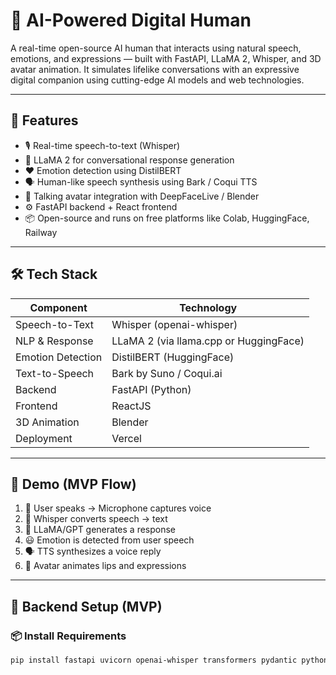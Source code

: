 # 🧠 AI-Powered Digital Human

A real-time open-source AI human that interacts using natural speech, emotions, and expressions — built with FastAPI, LLaMA 2, Whisper, and 3D avatar animation. It simulates lifelike conversations with an expressive digital companion using cutting-edge AI models and web technologies.

---

## 🚀 Features

- 🎙️ Real-time speech-to-text (Whisper)
- 🧠 LLaMA 2  for conversational response generation
- ❤️ Emotion detection using DistilBERT
- 🗣️ Human-like speech synthesis using Bark / Coqui TTS
- 👤 Talking avatar integration with DeepFaceLive / Blender
- ⚙️ FastAPI backend + React frontend
- 📦 Open-source and runs on free platforms like Colab, HuggingFace, Railway

---

## 🛠️ Tech Stack

| Component            | Technology                                  |
|----------------------|---------------------------------------------|
| Speech-to-Text       | Whisper (openai-whisper)                   |
| NLP & Response       | LLaMA 2 (via llama.cpp or HuggingFace)     |
| Emotion Detection    | DistilBERT (HuggingFace)                   |
| Text-to-Speech       | Bark by Suno / Coqui.ai                    |
| Backend              | FastAPI (Python)                           |
| Frontend             | ReactJS                                    |
| 3D Animation         | Blender                                    |
| Deployment           | Vercel                                     |

---

## 🧪 Demo (MVP Flow)

1. 🎤 User speaks → Microphone captures voice
2. 📄 Whisper converts speech → text
3. 🤖 LLaMA/GPT generates a response
4. 😃 Emotion is detected from user speech
5. 🗣️ TTS synthesizes a voice reply
6. 👤 Avatar animates lips and expressions

---

## 🔧 Backend Setup (MVP)

### 📦 Install Requirements

```bash
pip install fastapi uvicorn openai-whisper transformers pydantic python-multipart

